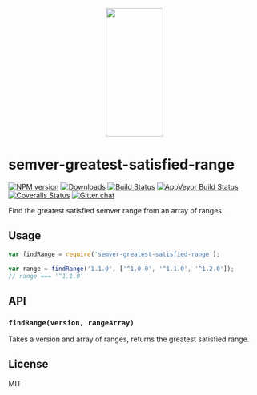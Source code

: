 <p align="center">
  <a href="http://gulpjs.com">
    <img height="257" width="114" src="https://raw.githubusercontent.com/gulpjs/artwork/master/gulp-2x.png">
  </a>
</p>

# semver-greatest-satisfied-range

[![NPM version][npm-image]][npm-url] [![Downloads][downloads-image]][npm-url] [![Build Status][travis-image]][travis-url] [![AppVeyor Build Status][appveyor-image]][appveyor-url] [![Coveralls Status][coveralls-image]][coveralls-url] [![Gitter chat][gitter-image]][gitter-url]

Find the greatest satisfied semver range from an array of ranges.

## Usage

```js
var findRange = require('semver-greatest-satisfied-range');

var range = findRange('1.1.0', ['^1.0.0', '^1.1.0', '^1.2.0']);
// range === '^1.1.0'
```

## API

### `findRange(version, rangeArray)`

Takes a version and array of ranges, returns the greatest satisfied range.

## License

MIT

[downloads-image]: http://img.shields.io/npm/dm/semver-greatest-satisfied-range.svg
[npm-url]: https://www.npmjs.com/package/semver-greatest-satisfied-range
[npm-image]: http://img.shields.io/npm/v/semver-greatest-satisfied-range.svg

[travis-url]: https://travis-ci.org/gulpjs/semver-greatest-satisfied-range
[travis-image]: http://img.shields.io/travis/gulpjs/semver-greatest-satisfied-range.svg?label=travis-ci

[appveyor-url]: https://ci.appveyor.com/project/gulpjs/semver-greatest-satisfied-range
[appveyor-image]: https://img.shields.io/appveyor/ci/gulpjs/semver-greatest-satisfied-range.svg?label=appveyor

[coveralls-url]: https://coveralls.io/r/gulpjs/semver-greatest-satisfied-range
[coveralls-image]: http://img.shields.io/coveralls/gulpjs/semver-greatest-satisfied-range/master.svg

[gitter-url]: https://gitter.im/gulpjs/gulp
[gitter-image]: https://badges.gitter.im/gulpjs/gulp.svg
